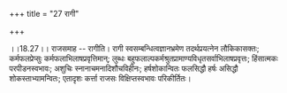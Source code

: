 +++
title = "27 रागी"

+++
  
  
।।18.27।। राजसमाह -- रागीति। रागी स्वसम्बन्धित्वज्ञानभ्रमेण
तदर्थप्रयत्नेन लौकिकासक्तः; कर्मफलप्रेप्सुः कर्मफलाभिलाषप्रवृत्तिमान्;
लुब्धः बहुफलाल्पकर्मश्रुतप्रामाण्यविधृतसर्वाभिलाषप्रवृत्तः; हिंसात्मकः
परपीडनस्वभावः; अशुचिः स्नानाचमनादिशौचविहीनः; हर्षशोकान्वितः फलसिद्धौ
हर्षः असिद्धौ शोकस्ताभ्यामन्वितः; एतादृशः कर्त्ता राजसः विक्षिप्तस्वभावः
परिकीर्तितः।  
  

